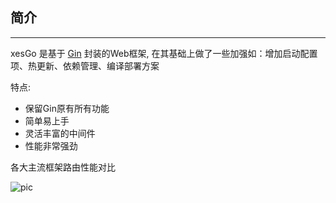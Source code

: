 ## 简介
------

xesGo 是基于 [Gin](https://github.com/gin-gonic/gin) 封装的Web框架, 在其基础上做了一些加强如：增加启动配置项、热更新、依赖管理、编译部署方案

特点:
* 保留Gin原有所有功能
* 简单易上手
* 灵活丰富的中间件
* 性能非常强劲


各大主流框架路由性能对比

![pic](https://wiki.zhiyinlou.com/download/attachments/34020986/image2019-11-6_16-45-33.png)


